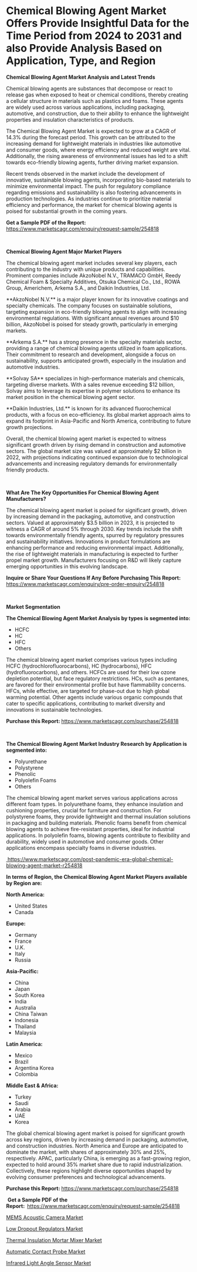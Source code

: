 <p><h1>Chemical Blowing Agent Market Offers Provide Insightful Data for the Time Period from 2024 to 2031 and also Provide Analysis Based on Application, Type, and Region</h1></p><p><strong>Chemical Blowing Agent Market Analysis and Latest Trends</strong></p>
<p><p>Chemical blowing agents are substances that decompose or react to release gas when exposed to heat or chemical conditions, thereby creating a cellular structure in materials such as plastics and foams. These agents are widely used across various applications, including packaging, automotive, and construction, due to their ability to enhance the lightweight properties and insulation characteristics of products.</p><p>The Chemical Blowing Agent Market is expected to grow at a CAGR of 14.3% during the forecast period. This growth can be attributed to the increasing demand for lightweight materials in industries like automotive and consumer goods, where energy efficiency and reduced weight are vital. Additionally, the rising awareness of environmental issues has led to a shift towards eco-friendly blowing agents, further driving market expansion.</p><p>Recent trends observed in the market include the development of innovative, sustainable blowing agents, incorporating bio-based materials to minimize environmental impact. The push for regulatory compliance regarding emissions and sustainability is also fostering advancements in production technologies. As industries continue to prioritize material efficiency and performance, the market for chemical blowing agents is poised for substantial growth in the coming years.</p></p>
<p><strong>Get a Sample PDF of the Report:&nbsp;</strong> <a href="https://www.marketscagr.com/enquiry/request-sample/254818?utm_campaign=1817&utm_medium=2&utm_source=Github&utm_content=ia&utm_term=31102024&utm_id=chemical-blowing-agent">https://www.marketscagr.com/enquiry/request-sample/254818</a></p>
<p>&nbsp;</p>
<p><strong>Chemical Blowing Agent Major Market Players</strong></p>
<p><p>The chemical blowing agent market includes several key players, each contributing to the industry with unique products and capabilities. Prominent companies include AkzoNobel N.V., TRAMACO GmbH, Reedy Chemical Foam & Specialty Additives, Otsuka Chemical Co., Ltd., ROWA Group, Americhem, Arkema S.A., and Daikin Industries, Ltd. </p><p>**AkzoNobel N.V.** is a major player known for its innovative coatings and specialty chemicals. The company focuses on sustainable solutions, targeting expansion in eco-friendly blowing agents to align with increasing environmental regulations. With significant annual revenues around $10 billion, AkzoNobel is poised for steady growth, particularly in emerging markets.</p><p>**Arkema S.A.** has a strong presence in the specialty materials sector, providing a range of chemical blowing agents utilized in foam applications. Their commitment to research and development, alongside a focus on sustainability, supports anticipated growth, especially in the insulation and automotive industries.</p><p>**Solvay SA** specializes in high-performance materials and chemicals, targeting diverse markets. With a sales revenue exceeding $12 billion, Solvay aims to leverage its expertise in polymer solutions to enhance its market position in the chemical blowing agent sector.</p><p>**Daikin Industries, Ltd.** is known for its advanced fluorochemical products, with a focus on eco-efficiency. Its global market approach aims to expand its footprint in Asia-Pacific and North America, contributing to future growth projections.</p><p>Overall, the chemical blowing agent market is expected to witness significant growth driven by rising demand in construction and automotive sectors. The global market size was valued at approximately $2 billion in 2022, with projections indicating continued expansion due to technological advancements and increasing regulatory demands for environmentally friendly products.</p></p>
<p>&nbsp;</p>
<p><strong>What Are The Key Opportunities For Chemical Blowing Agent Manufacturers?</strong></p>
<p><p>The chemical blowing agent market is poised for significant growth, driven by increasing demand in the packaging, automotive, and construction sectors. Valued at approximately $3.5 billion in 2023, it is projected to witness a CAGR of around 5% through 2030. Key trends include the shift towards environmentally friendly agents, spurred by regulatory pressures and sustainability initiatives. Innovations in product formulations are enhancing performance and reducing environmental impact. Additionally, the rise of lightweight materials in manufacturing is expected to further propel market growth. Manufacturers focusing on R&D will likely capture emerging opportunities in this evolving landscape.</p></p>
<p><strong>Inquire or Share Your Questions If Any Before Purchasing This Report:</strong> <a href="https://www.marketscagr.com/enquiry/pre-order-enquiry/254818?utm_campaign=1817&utm_medium=2&utm_source=Github&utm_content=ia&utm_term=31102024&utm_id=chemical-blowing-agent">https://www.marketscagr.com/enquiry/pre-order-enquiry/254818</a></p>
<p>&nbsp;</p>
<p><strong>Market Segmentation</strong></p>
<p><strong>The Chemical Blowing Agent Market Analysis by types is segmented into:</strong></p>
<p><ul><li>HCFC</li><li>HC</li><li>HFC</li><li>Others</li></ul></p>
<p><p>The chemical blowing agent market comprises various types including HCFC (hydrochlorofluorocarbons), HC (hydrocarbons), HFC (hydrofluorocarbons), and others. HCFCs are used for their low ozone depletion potential, but face regulatory restrictions. HCs, such as pentanes, are favored for their environmental profile but have flammability concerns. HFCs, while effective, are targeted for phase-out due to high global warming potential. Other agents include various organic compounds that cater to specific applications, contributing to market diversity and innovations in sustainable technologies.</p></p>
<p><strong>Purchase this Report:&nbsp;</strong><a href="https://www.marketscagr.com/purchase/254818?utm_campaign=1817&utm_medium=2&utm_source=Github&utm_content=ia&utm_term=31102024&utm_id=chemical-blowing-agent">https://www.marketscagr.com/purchase/254818</a></p>
<p>&nbsp;</p>
<p><strong>The Chemical Blowing Agent Market Industry Research by Application is segmented into:</strong></p>
<p><ul><li>Polyurethane</li><li>Polystyrene</li><li>Phenolic</li><li>Polyolefin Foams</li><li>Others</li></ul></p>
<p><p>The chemical blowing agent market serves various applications across different foam types. In polyurethane foams, they enhance insulation and cushioning properties, crucial for furniture and construction. For polystyrene foams, they provide lightweight and thermal insulation solutions in packaging and building materials. Phenolic foams benefit from chemical blowing agents to achieve fire-resistant properties, ideal for industrial applications. In polyolefin foams, blowing agents contribute to flexibility and durability, widely used in automotive and consumer goods. Other applications encompass specialty foams in diverse industries.</p></p>
<p><a href="https://www.marketscagr.com/post-pandemic-era-global-chemical-blowing-agent-market-r254818?utm_campaign=1817&utm_medium=2&utm_source=Github&utm_content=ia&utm_term=31102024&utm_id=chemical-blowing-agent">&nbsp;https://www.marketscagr.com/post-pandemic-era-global-chemical-blowing-agent-market-r254818</a></p>
<p><strong>In terms of Region, the Chemical Blowing Agent Market Players available by Region are:</strong></p>
<p>
    <p> <strong> North America: </strong>
        <ul>
            <li>United States</li>
            <li>Canada</li>
        </ul>
        </p> 
    <p> <strong> Europe: </strong>
        <ul>
            <li>Germany</li>
            <li>France</li>
            <li>U.K.</li>
            <li>Italy</li>
            <li>Russia</li>
        </ul>
        </p> 
    <p> <strong> Asia-Pacific: </strong>
        <ul>
            <li>China</li>
            <li>Japan</li>
            <li>South Korea</li>
            <li>India</li>
            <li>Australia</li>
            <li>China Taiwan</li>
            <li>Indonesia</li>
            <li>Thailand</li>
            <li>Malaysia</li>
        </ul>
        </p> 
    <p> <strong> Latin America: </strong>
        <ul>
            <li>Mexico</li>
            <li>Brazil</li>
            <li>Argentina Korea</li>
            <li>Colombia</li>
        </ul>
        </p> 
    <p> <strong> Middle East & Africa: </strong>
        <ul>
            <li>Turkey</li>
            <li>Saudi</li>
            <li>Arabia</li>
            <li>UAE</li>
            <li>Korea</li>
        </ul>
    </p>
    </p>
<p><p>The global chemical blowing agent market is poised for significant growth across key regions, driven by increasing demand in packaging, automotive, and construction industries. North America and Europe are anticipated to dominate the market, with shares of approximately 30% and 25%, respectively. APAC, particularly China, is emerging as a fast-growing region, expected to hold around 35% market share due to rapid industrialization. Collectively, these regions highlight diverse opportunities shaped by evolving consumer preferences and technological advancements.</p></p>
<p><strong>Purchase this Report: </strong><a href="https://www.marketscagr.com/purchase/254818?utm_campaign=1817&utm_medium=2&utm_source=Github&utm_content=ia&utm_term=31102024&utm_id=chemical-blowing-agent">https://www.marketscagr.com/purchase/254818</a></p>
<p>&nbsp;<strong>Get a Sample PDF of the Report:&nbsp;&nbsp;</strong><a href="https://www.marketscagr.com/enquiry/request-sample/254818?utm_campaign=1817&utm_medium=2&utm_source=Github&utm_content=ia&utm_term=31102024&utm_id=chemical-blowing-agent">https://www.marketscagr.com/enquiry/request-sample/254818</a></p>
<p><strong></strong></p>
<p><p><a href="https://www.linkedin.com/pulse/regional-adaptations-global-mems-acoustic-camera-market-efd4c?utm_campaign=1817&utm_medium=2&utm_source=Github&utm_content=ia&utm_term=31102024&utm_id=chemical-blowing-agent">MEMS Acoustic Camera Market</a></p><p><a href="https://www.linkedin.com/pulse/global-low-dropout-regulators-market-focus-product-type-64vde?utm_campaign=1817&utm_medium=2&utm_source=Github&utm_content=ia&utm_term=31102024&utm_id=chemical-blowing-agent">Low Dropout Regulators Market</a></p><p><a href="https://issuu.com/reportprime-2/docs/thermal-insulation-mortar-mixer-mar_8aa631246cfc7d?utm_campaign=1817&utm_medium=2&utm_source=Github&utm_content=ia&utm_term=31102024&utm_id=chemical-blowing-agent">Thermal Insulation Mortar Mixer Market</a></p><p><a href="https://www.linkedin.com/pulse/automatic-contact-probe-market2024-2031-industry-insights-xhxyc?utm_campaign=1817&utm_medium=2&utm_source=Github&utm_content=ia&utm_term=31102024&utm_id=chemical-blowing-agent">Automatic Contact Probe Market</a></p><p><a href="https://www.linkedin.com/pulse/infrared-light-angle-sensor-market-trends-growth-outlook-2024-tcb9c?utm_campaign=1817&utm_medium=2&utm_source=Github&utm_content=ia&utm_term=31102024&utm_id=chemical-blowing-agent">Infrared Light Angle Sensor Market</a></p></p>